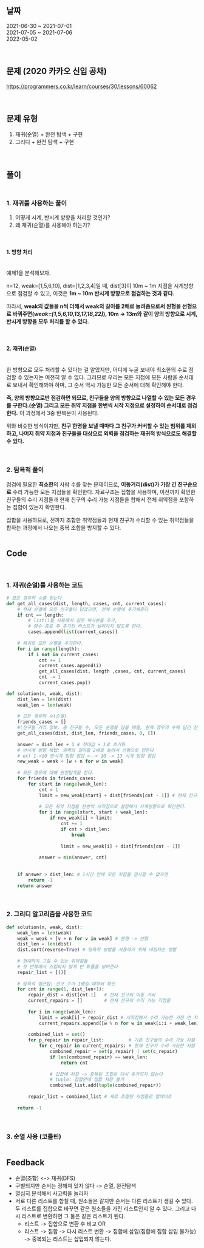## 날짜
2021-06-30 ~ 2021-07-01<br>
2021-07-05 ~ 2021-07-06<br>
2022-05-02

<br>

## 문제 (2020 카카오 신입 공채)
https://programmers.co.kr/learn/courses/30/lessons/60062

<br>

## 문제 유형
1. 재귀(순열) + 완전 탐색 + 구현
2. 그리디 + 완전 탐색 + 구현 

<br>

## 풀이 <br><br>

### 1. 재귀를 사용하는 풀이 <br>

1. 어떻게 시계, 반시계 방향을 처리할 것인가?
2. 왜 재귀(순열)를 사용해야 하는가?

<br>

#### 1. 방향 처리 <br><br>
예제1을 분석해보자.

 n=12, weak=[1,5,6,10], dist=[1,2,3,4]일 때, dist[3]이 10m ~ 1m 지점을 시계방향으로 점검할 수 있고, 이것은 **1m ~ 10m 반시계 방향으로 점검하는 것과 같다.** 

따라서, **weak의 값들을 n씩 더해서 weak의 길이를 2배로 늘려줌으로써 원형을 선형으로 바꿔주면(***weak=[1,5,6,10,13,17,18,22]***), 10m -> 13m와 같이 양의 방향으로 시계,반시계 방향을 모두 처리를 할 수 있다.** 

<br>

#### 2. 재귀(순열) <br><br>
한 방향으로 모두 처리할 수 있다는 걸 알았지만, 어디에 누굴 보내야 최소한의 수로 점검할 수 있는지는 여전히 알 수 없다. 그러므로 우리는 모든 지점에 모든 사람을 순서대로 보내서 확인해봐야 하며, 그 순서 역시 가능한 모든 순서에 대해 확인해야 한다.

**즉, 양의 방향으로만 점검하면 되므로, 친구들을 양의 방향으로 나열할 수 있는 모든 경우를 구한다.(순열) 그리고 모든 취약 지점을 한번씩 시작 지점으로 설정하여 순서대로 점검한다.** 이 과정에서 3중 반복문이 사용된다.

위와 비슷한 방식이지만, **친구 한명을 보낼 때마다 그 친구가 커버할 수 있는 범위를 제외하고, 나머지 취약 지점과 친구들을 대상으로 외벽을 점검하는 재귀적 방식으로도 해결할 수 있다.**

<br>

### 2. 탐욕적 풀이 <br>
점검에 필요한 **최소한**의 사람 수를 찾는 문제이므로, **이동거리(dist)가 가장 긴 친구순으로** 수리 가능한 모든 지점들을 확인한다. 자료구조는 집합을 사용하며, 이전까지 확인한 친구들의 수리 지점들과 현재 친구의 수리 가능 지점들을 합해서 전체 취약점을 포함하는 집합이 있는지 확인한다.     

집합을 사용하므로, 전까지 조합한 취약점들과 현재 친구가 수리할 수 있는 취약점들을 합하는 과정에서 나오는 중복 조합을 방지할 수 있다.
<br><br>

## Code

<br>

### 1. 재귀(순열)를 사용하는 코드

```python
# 모든 경우의 수를 얻는다
def get_all_cases(dist, length, cases, cnt, current_cases):
    # 현재 순열에 모든 친구들이 담겼으면, 전체 순열에 추가해준다
    if cnt == length:
        # list()를 사용해서 깊은 복사본을 추가,
        # 함수 종료 후 추가된 리스트가 날아가지 않도록 한다.
        cases.append(list(current_cases))
    
    # 재귀로 모든 순열을 추가한다.
    for i in range(length):
        if i not in current_cases:
            cnt += 1
            current_cases.append(i)
            get_all_cases(dist, length ,cases, cnt, current_cases)
            cnt -= 1
            current_cases.pop()

def solution(n, weak, dist):
    dist_len = len(dist)
    weak_len = len(weak)
    
    # 모든 경우의 수(순열)
    friends_cases = []
    #(친구들 거리 정보, 총 친구들 수, 모든 순열을 담을 배열, 현재 경우의 수에 담긴 친구들 수, 현재 경우의 수)
    get_all_cases(dist, dist_len, friends_cases, 0, [])
    
    answer = dist_len + 1 # 최대값 + 1로 초기화
    # 반시계 방향 해법: 외벽의 길이를 2배로 늘려서 선형으로 만든다
    # ex) 1->10 반시계 방향 점검 <--> 10 -> 13 시계 방향 점검
    new_weak = weak + [w + n for w in weak]
    
    # 모든 경우에 대해 완전탐색을 한다.
    for friends in friends_cases:
        for start in range(weak_len):
            cnt = 1
            limit = new_weak[start] + dist[friends[cnt - 1]] # 현재 친구가 검사를 시작할 취약 지점에서 최대로 갈 수 있는 지점
            
            # 모든 취약 지점을 한번씩 시작점으로 설정해서 시계방향으로 확인한다.
            for i in range(start, start + weak_len):
                if new_weak[i] > limit:
                    cnt += 1
                    if cnt > dist_len:
                        break
                        
                    limit = new_weak[i] + dist[friends[cnt - 1]]
            
            answer = min(answer, cnt)
        
    
    if answer > dist_len: # 1시간 안에 모든 지점을 검사할 수 없으면
        return -1
    return answer
```
<br>

### 2. 그리디 알고리즘을 사용한 코드


```python
def solution(n, weak, dist):
    weak_len = len(weak)
    weak = weak + [v + n for v in weak] # 원형 -> 선형
    dist_len = len(dist)
    dist.sort(reverse=True) # 탐욕적 방법을 사용하기 위해 내림차순 정렬
    
    # 현재까지 고칠 수 있는 취약점들
    # 첫 반복에서 스킵되지 않게 빈 튜플을 넣어준다
    repair_list = [()] 
    
    # 탐욕적 접근법: 친구 수가 1명일 때부터 확인
    for cnt in range(1, dist_len+1):
        repair_dist = dist[cnt-1]   # 현재 친구의 이동 거리
        current_repairs = []        # 현재 친구의 수리 가능 지점들
        
        for i in range(weak_len):
            limit = weak[i] + repair_dist # 시작점에서 수리 가능한 가장 먼 지점
            current_repairs.append([w % n for w in weak[i:i + weak_len] if w <= limit])
            
        combined_list = set()
        for p_repair in repair_list:         # 기존 친구들의 수리 가능 지점
            for c_repair in current_repairs: # 현재 친구가 수리 가능한 지점
                combined_repair = set(p_repair) | set(c_repair)   
                if len(combined_repair) == weak_len:
                    return cnt
                
                # 집합에 저장 -> 중복된 조합은 다시 추가되지 않는다
                # tuple: 집합안에 집합 저장 불가
                combined_list.add(tuple(combined_repair)) 
                
        repair_list = combined_list # 새로 조합된 지점들로 업데이트
            
    return -1
```
<br>

### 3. 순열 사용 (코틀린)
``` kotlin
```

## Feedback
- 순열(조합) <-> 재귀(DFS)
- 구별되지만 순서는 정해져 있지 않다 -> 순열, 완전탐색
- 열심히 분석해서 사고력을 늘리자
- 서로 다른 리스트를 합칠 때, 원소들은 같지만 순서는 다른 리스트가 생길 수 있다. 두 리스트를 집합으로 바꾸면 같은 원소들을 가진 리스트인지 알 수 있다. 그리고 다시 리스트로 변환하면 그 둘은 같은 리스트가 된다.
  - 리스트 -> 집합으로 변환 후 비교 OR
  - 리스트 -> 집합 -> 다시 리스트 변환 -> 집합에 삽입(집합에 집합 삽입 불가능) -> 중복되는 리스트는 삽입되지 않는다.